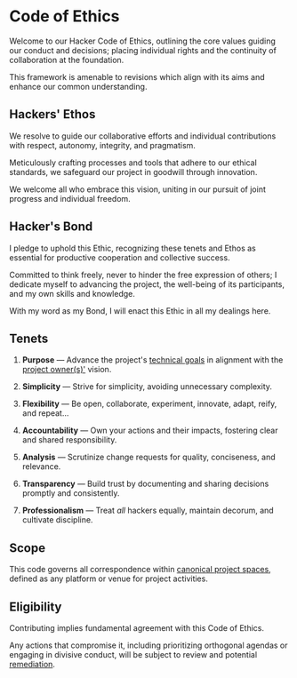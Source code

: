 # Code of Ethics

Welcome to our Hacker Code of Ethics, outlining the core values guiding our conduct and decisions; placing individual rights and the continuity of collaboration at the foundation.

This framework is amenable to revisions which align with its aims and enhance our common understanding.

## Hackers' Ethos

We resolve to guide our collaborative efforts and individual contributions with respect, autonomy, integrity, and pragmatism.

Meticulously crafting processes and tools that adhere to our ethical standards, we safeguard our project in goodwill through innovation.

We welcome all who embrace this vision, uniting in our pursuit of joint progress and individual freedom.

## Hacker's Bond

I pledge to uphold this Ethic, recognizing these tenets and Ethos as essential for productive cooperation and collective success.

Committed to think freely, never to hinder the free expression of others; I dedicate myself to advancing the project, the well-being of its participants, and my own skills and knowledge.

With my word as my Bond, I will enact this Ethic in all my dealings here.

## Tenets

1. **Purpose** —
   Advance the project's [technical goals][goals] in alignment with the [project owner(s)'][owners] vision.

2. **Simplicity** —
   Strive for simplicity, avoiding unnecessary complexity.

3. **Flexibility** —
   Be open, collaborate, experiment, innovate, adapt, reify, and repeat...

4. **Accountability** —
   Own your actions and their impacts, fostering clear and shared responsibility.

5. **Analysis** —
   Scrutinize change requests for quality, conciseness, and relevance.

6. **Transparency** —
   Build trust by documenting and sharing decisions promptly and consistently.

7. **Professionalism** —
   Treat _all_ hackers equally, maintain decorum, and cultivate discipline.

## Scope

This code governs all correspondence within [canonical project spaces][canon], defined as any platform or venue for project activities.

## Eligibility

Contributing implies fundamental agreement with this Code of Ethics.

Any actions that compromise it, including prioritizing orthogonal agendas or engaging in divisive conduct, will be subject to review and potential [remediation](./docs/remediation.md).

[canon]: ./docs/spaces.md
[owners]: ./docs/CODEOWNERS
[goals]: ./docs/goals.md
